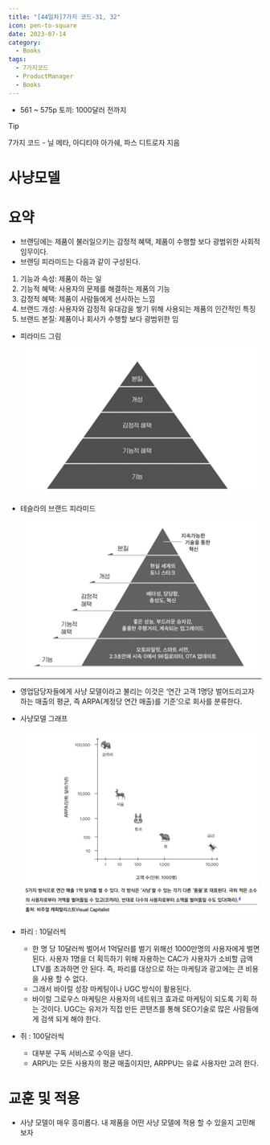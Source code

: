 ```yaml
---
title: "[44일차]7가지 코드-31, 32"
icon: pen-to-square
date: 2023-07-14
category:
  - Books
tags:
  - 7가지코드
  - ProductManager
  - Books
---
```


- 561 ~ 575p 토끼: 1000달러 전까지

<!-- more -->

>[!tip]
>7가지 코드 - 닐 메타, 아디티야 아가쉐, 파스 디트로자 지음


# 사냥모델

# 요약

- 브랜딩에는 제품이 불러일으키는 감정적 혜택, 제품이 수행할 보다 광범위한 사회적 임무이다.
- 브랜딩 피라미드는 다음과 같이 구성된다.
1. 기능과 속성: 제품이 하는 일
2. 기능적 혜택: 사용자의 문제를 해결하는 제품의 기능
3. 감정적 혜택: 제품이 사람들에게 선사하는 느낌
4. 브랜드 개성: 사용자와 감정적 유대감을 쌓기 위해 사용되는 제품의 인간적인 특징
5. 브랜드 본질: 제품이나 회사가 수행할 보다 광범위한 임
- 피라미드 그림
    
    ![Untitled](image-44/Untitled.png)
    
- 테슬라의 브랜드 피라미드
    
    ![Untitled](image-44/Untitled%201.png)
    

---

- 영업담당자들에게 사냥 모델이라고 불리는 이것은 ‘연간 고객 1명당 벌어드리고자 하는 매출의 평균, 즉 ARPA(계정당 연간 매출)를 기준’으로 회사를 분류한다.
- 사냥모델 그래프
    
    ![Untitled](image-44/Untitled%202.png)
    
- 파리 : 10달러씩
    - 한 명 당 10달러씩 벌어서 1억달러를 벌기 위해선 1000만명의 사용자에게 벌면 된다. 사용자 1명을 더 획득하기 위해 자용하는 CAC가 사용자가 소비할 금액 LTV를 초과하면 안 된다. 즉, 파리를 대상으로 하는 마케팅과 광고에는 큰 비용을 사용 할 수 없다.
    - 그래서 바이럴 성장 마케팅이나 UGC 방식이 활용된다.
    - 바이럴 그로우스 마케팅은 사용자의 네트워크 효과로 마케팅이 되도록 기획 하는 것이다. UGC는 유저가 직접 만든 콘탠츠를 통해 SEO기술로 많은 사람들에게 검색 되게 해야 한다.
- 쥐 : 100달러씩
    - 대부분 구독 서비스로 수익을 낸다.
    - ARPU는 모든 사용자의 평균 매출이지만, ARPPU는 유료 사용자만 고려 한다.

# 교훈 및 적용

- 사냥 모델이 매우 흥미롭다. 내 제품을 어떤 사냥 모델에 적용 할 수 있을지 고민해보자